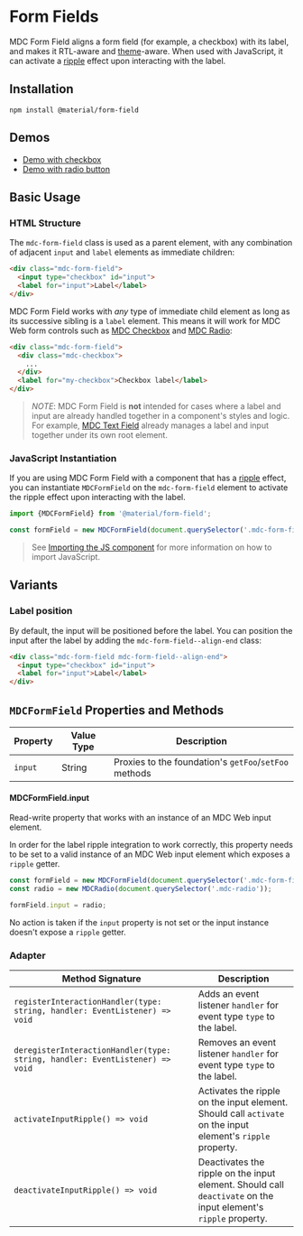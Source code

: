 <!--docs:
title: "Form Fields"
layout: detail
section: components
path: /catalog/input-controls/form-fields/
-->

# Form Fields

MDC Form Field aligns a form field (for example, a checkbox) with its label, and makes it RTL-aware and [theme](../mdc-theme)-aware.
When used with JavaScript, it can activate a [ripple](../mdc-ripple) effect upon interacting with the label.

## Installation

```
npm install @material/form-field
```

## Demos

<ul class="icon-list">
  <li class="icon-list-item icon-list-item--link">
    <a href="https://material-components-web.appspot.com/checkbox.html">Demo with checkbox</a>
  </li>
  <li class="icon-list-item icon-list-item--link">
    <a href="https://material-components-web.appspot.com/radio.html">Demo with radio button</a>
  </li>
</ul>

## Basic Usage

### HTML Structure

The `mdc-form-field` class is used as a parent element, with any combination of adjacent `input` and `label` elements as
immediate children:

```html
<div class="mdc-form-field">
  <input type="checkbox" id="input">
  <label for="input">Label</label>
</div>
```

MDC Form Field works with _any_ type of immediate child element as long as its successive sibling is a `label` element.
This means it will work for MDC Web form controls such as [MDC Checkbox](../mdc-checkbox) and [MDC Radio](../mdc-radio):

```html
<div class="mdc-form-field">
  <div class="mdc-checkbox">
    ...
  </div>
  <label for="my-checkbox">Checkbox label</label>
</div>
```

> _NOTE_: MDC Form Field is **not** intended for cases where a label and input are already handled together in a component's styles and logic. For example, [MDC Text Field](../mdc-text-field) already manages a label and input together under its own root element.

### JavaScript Instantiation

If you are using MDC Form Field with a component that has a [ripple](../mdc-ripple) effect, you can instantiate `MDCFormField` on the `mdc-form-field` element to activate the ripple effect upon interacting with the label.

```js
import {MDCFormField} from '@material/form-field';

const formField = new MDCFormField(document.querySelector('.mdc-form-field'));
```

> See [Importing the JS component](../../docs/importing-js.md) for more information on how to import JavaScript.

## Variants

### Label position

By default, the input will be positioned before the label. You can position the input after the label by adding the `mdc-form-field--align-end` class:

```html
<div class="mdc-form-field mdc-form-field--align-end">
  <input type="checkbox" id="input">
  <label for="input">Label</label>
</div>
```

## `MDCFormField` Properties and Methods

Property | Value Type | Description
--- | --- | ---
`input` | String | Proxies to the foundation's `getFoo`/`setFoo` methods

#### MDCFormField.input

Read-write property that works with an instance of an MDC Web input element.

In order for the label ripple integration to work correctly, this property needs to be set to a
valid instance of an MDC Web input element which exposes a `ripple` getter.

```javascript
const formField = new MDCFormField(document.querySelector('.mdc-form-field'));
const radio = new MDCRadio(document.querySelector('.mdc-radio'));

formField.input = radio;
```

No action is taken if the `input` property is not set or the input instance doesn't expose a
`ripple` getter.


### Adapter

| Method Signature | Description |
| --- | --- |
| `registerInteractionHandler(type: string, handler: EventListener) => void` | Adds an event listener `handler` for event type `type` to the label. |
| `deregisterInteractionHandler(type: string, handler: EventListener) => void` | Removes an event listener `handler` for event type `type` to the label. |
| `activateInputRipple() => void` | Activates the ripple on the input element. Should call `activate` on the input element's `ripple` property. |
| `deactivateInputRipple() => void` | Deactivates the ripple on the input element. Should call `deactivate` on the input element's `ripple` property. |
